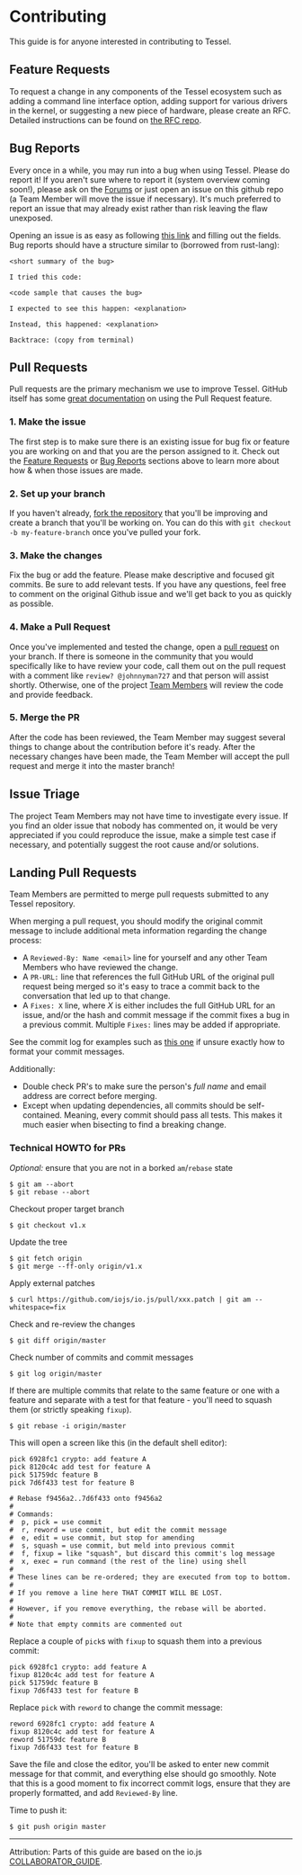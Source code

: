 # Contributing

This guide is for anyone interested in contributing to Tessel.

## Feature Requests
To request a change in any components of the Tessel ecosystem such as adding a command line interface option, adding support for various drivers in the kernel, or suggesting a new piece of hardware, please create an RFC. Detailed instructions can be found on [the RFC repo](https://github.com/tessel/rfcs).

## Bug Reports
Every once in a while, you may run into a bug when using Tessel. Please do report it! If you aren't sure where to report it (system overview coming soon!), please ask on the [Forums](http://forums.tessel.io) or just open an issue on this github repo (a Team Member will move the issue if necessary). It's much preferred to report an issue that may already exist rather than risk leaving the flaw unexposed.

Opening an issue is as easy as following [this
link](https://github.com/technicalmachine/tessel-project/issues) and filling out the fields.
Bug reports should have a structure similar to (borrowed from rust-lang):

    <short summary of the bug>

    I tried this code:

    <code sample that causes the bug>

    I expected to see this happen: <explanation>

    Instead, this happened: <explanation>

    Backtrace: (copy from terminal)
    
## Pull Requests

Pull requests are the primary mechanism we use to improve Tessel. GitHub itself
has some [great documentation][pull-requests] on using the Pull Request
feature.

[pull-requests]: https://help.github.com/articles/using-pull-requests/

### 1. Make the issue
The first step is to make sure there is an existing issue for bug fix or feature you are working on and that you are the person assigned to it. Check out the [Feature Requests](#feature-requests) or [Bug Reports](#bug-reports) sections above to learn more about how & when those issues are made.

### 2. Set up your branch
If you haven't already, [fork the repository](https://help.github.com/articles/fork-a-repo/) that you'll be improving and create a branch that you'll be working on. You can do this with `git checkout -b my-feature-branch` once you've pulled your fork.

### 3. Make the changes
Fix the bug or add the feature. Please make descriptive and focused git commits. Be sure to add relevant tests. If you have any questions, feel free to comment on the original Github issue and we'll get back to you as quickly as possible.

### 4. Make a Pull Request
Once you've implemented and tested the change, open a [pull request][pull-requests] on your branch. If there is someone in the community that you would specifically like to have review your code, call them out on the pull request with a comment like `review? @johnnyman727` and that person will assist shortly. Otherwise, one of the project [Team Members](https://github.com/tessel/project/blob/master/GOVERNANCE.md#team-members) will review the code and provide feedback.

### 5. Merge the PR
After the code has been reviewed, the Team Member may suggest several things to change about the contribution before it's ready. After the necessary changes have been made, the Team Member will accept the pull request and merge it into the master branch!

## Issue Triage

The project Team Members may not have time to investigate every issue. If you find an older issue that nobody has commented on, it would be very appreciated if you could reproduce the issue, make a simple test case if necessary, and potentially suggest the root cause and/or solutions.

## Landing Pull Requests

Team Members are permitted to merge pull requests submitted to any Tessel repository.

When merging a pull request, you should modify the original commit message to include additional meta information regarding the change process:

- A `Reviewed-By: Name <email>` line for yourself and any other Team Members who have reviewed the change.
- A `PR-URL:` line that references the full GitHub URL of the original pull request being merged so it's easy to trace a commit back to the  conversation that led up to that change.
- A `Fixes: X` line, where _X_ is either includes the full GitHub URL for an issue, and/or the hash and commit message if the commit fixes a bug in a previous commit. Multiple `Fixes:` lines may be added if appropriate.

See the commit log for examples such as
[this one](https://github.com/iojs/io.js/commit/b636ba8186) if unsure exactly how to format your commit messages.

Additionally:

- Double check PR's to make sure the person's _full name_ and email address are correct before merging.
- Except when updating dependencies, all commits should be self-contained.  Meaning, every commit should pass all tests. This makes it much easier when bisecting to find a breaking change.

### Technical HOWTO for PRs

_Optional:_ ensure that you are not in a borked `am`/`rebase` state

```text
$ git am --abort
$ git rebase --abort
```

Checkout proper target branch

```text
$ git checkout v1.x
```

Update the tree

```text
$ git fetch origin
$ git merge --ff-only origin/v1.x
```

Apply external patches

```text
$ curl https://github.com/iojs/io.js/pull/xxx.patch | git am --whitespace=fix
```

Check and re-review the changes

```text
$ git diff origin/master
```

Check number of commits and commit messages

```text
$ git log origin/master
```

If there are multiple commits that relate to the same feature or one with a feature and separate with a test for that feature - you'll need to squash them (or strictly speaking `fixup`).

```text
$ git rebase -i origin/master
```

This will open a screen like this (in the default shell editor):

```text
pick 6928fc1 crypto: add feature A
pick 8120c4c add test for feature A
pick 51759dc feature B
pick 7d6f433 test for feature B

# Rebase f9456a2..7d6f433 onto f9456a2
#
# Commands:
#  p, pick = use commit
#  r, reword = use commit, but edit the commit message
#  e, edit = use commit, but stop for amending
#  s, squash = use commit, but meld into previous commit
#  f, fixup = like "squash", but discard this commit's log message
#  x, exec = run command (the rest of the line) using shell
#
# These lines can be re-ordered; they are executed from top to bottom.
#
# If you remove a line here THAT COMMIT WILL BE LOST.
#
# However, if you remove everything, the rebase will be aborted.
#
# Note that empty commits are commented out
```

Replace a couple of `pick`s with `fixup` to squash them into a previous commit:

```text
pick 6928fc1 crypto: add feature A
fixup 8120c4c add test for feature A
pick 51759dc feature B
fixup 7d6f433 test for feature B
```

Replace `pick` with `reword` to change the commit message:

```text
reword 6928fc1 crypto: add feature A
fixup 8120c4c add test for feature A
reword 51759dc feature B
fixup 7d6f433 test for feature B
```

Save the file and close the editor, you'll be asked to enter new commit message for that commit, and everything else should go smoothly. Note that this is a good moment to fix incorrect commit logs, ensure that they are properly formatted, and add `Reviewed-By` line.

Time to push it:

```text
$ git push origin master
```

---

Attribution: Parts of this guide are based on the io.js [COLLABORATOR_GUIDE](https://github.com/nodejs/io.js/blob/master/COLLABORATOR_GUIDE.md).
